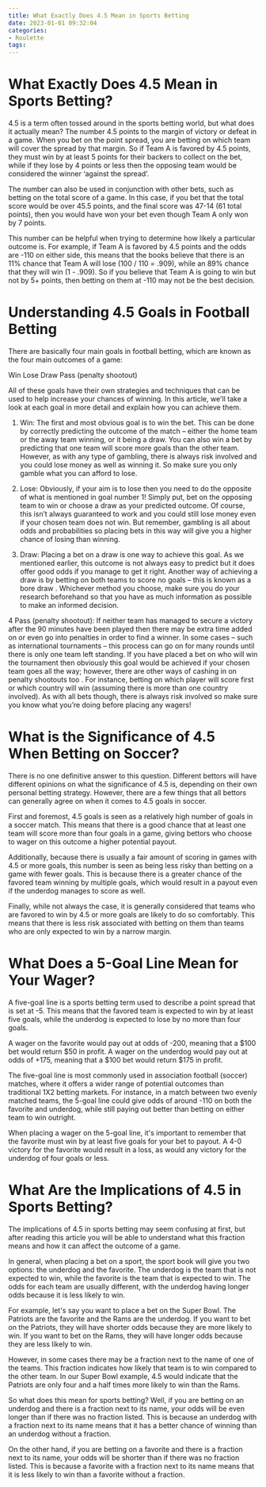 ```yaml
---
title: What Exactly Does 4.5 Mean in Sports Betting
date: 2023-01-01 09:32:04
categories:
- Roulette
tags:
---
```



#  What Exactly Does 4.5 Mean in Sports Betting?

4.5 is a term often tossed around in the sports betting world, but what does it actually mean? The number 4.5 points to the margin of victory or defeat in a game. When you bet on the point spread, you are betting on which team will cover the spread by that margin. So if Team A is favored by 4.5 points, they must win by at least 5 points for their backers to collect on the bet, while if they lose by 4 points or less then the opposing team would be considered the winner ‘against the spread’.

The number can also be used in conjunction with other bets, such as betting on the total score of a game. In this case, if you bet that the total score would be over 45.5 points, and the final score was 47-14 (61 total points), then you would have won your bet even though Team A only won by 7 points.

This number can be helpful when trying to determine how likely a particular outcome is. For example, if Team A is favored by 4.5 points and the odds are -110 on either side, this means that the books believe that there is an 11% chance that Team A will lose (100 / 110 = .909), while an 89% chance that they will win (1 - .909). So if you believe that Team A is going to win but not by 5+ points, then betting on them at -110 may not be the best decision.

#  Understanding 4.5 Goals in Football Betting

There are basically four main goals in football betting, which are known as the four main outcomes of a game:

Win
Lose
Draw 
Pass (penalty shootout)

All of these goals have their own strategies and techniques that can be used to help increase your chances of winning. In this article, we'll take a look at each goal in more detail and explain how you can achieve them. 

1. Win: The first and most obvious goal is to win the bet. This can be done by correctly predicting the outcome of the match – either the home team or the away team winning, or it being a draw. You can also win a bet by predicting that one team will score more goals than the other team. However, as with any type of gambling, there is always risk involved and you could lose money as well as winning it. So make sure you only gamble what you can afford to lose. 

2. Lose: Obviously, if your aim is to lose then you need to do the opposite of what is mentioned in goal number 1! Simply put, bet on the opposing team to win or choose a draw as your predicted outcome. Of course, this isn’t always guaranteed to work and you could still lose money even if your chosen team does not win. But remember, gambling is all about odds and probabilities so placing bets in this way will give you a higher chance of losing than winning. 

3. Draw: Placing a bet on a draw is one way to achieve this goal. As we mentioned earlier, this outcome is not always easy to predict but it does offer good odds if you manage to get it right. Another way of achieving a draw is by betting on both teams to score no goals – this is known as a bore draw . Whichever method you choose, make sure you do your research beforehand so that you have as much information as possible to make an informed decision. 

4 Pass (penalty shootout): If neither team has managed to secure a victory after the 90 minutes have been played then there may be extra time added on or even go into penalties in order to find a winner. In some cases – such as international tournaments – this process can go on for many rounds until there is only one team left standing. If you have placed a bet on who will win the tournament then obviously this goal would be achieved if your chosen team goes all the way; however, there are other ways of cashing in on penalty shootouts too . For instance, betting on which player will score first or which country will win (assuming there is more than one country involved). As with all bets though, there is always risk involved so make sure you know what you’re doing before placing any wagers!

#  What is the Significance of 4.5 When Betting on Soccer? 

There is no one definitive answer to this question. Different bettors will have different opinions on what the significance of 4.5 is, depending on their own personal betting strategy. However, there are a few things that all bettors can generally agree on when it comes to 4.5 goals in soccer.

First and foremost, 4.5 goals is seen as a relatively high number of goals in a soccer match. This means that there is a good chance that at least one team will score more than four goals in a game, giving bettors who choose to wager on this outcome a higher potential payout.

Additionally, because there is usually a fair amount of scoring in games with 4.5 or more goals, this number is seen as being less risky than betting on a game with fewer goals. This is because there is a greater chance of the favored team winning by multiple goals, which would result in a payout even if the underdog manages to score as well.

Finally, while not always the case, it is generally considered that teams who are favored to win by 4.5 or more goals are likely to do so comfortably. This means that there is less risk associated with betting on them than teams who are only expected to win by a narrow margin.


#  What Does a 5-Goal Line Mean for Your Wager?

A five-goal line is a sports betting term used to describe a point spread that is set at -5. This means that the favored team is expected to win by at least five goals, while the underdog is expected to lose by no more than four goals.

A wager on the favorite would pay out at odds of -200, meaning that a $100 bet would return $50 in profit. A wager on the underdog would pay out at odds of +175, meaning that a $100 bet would return $175 in profit.

The five-goal line is most commonly used in association football (soccer) matches, where it offers a wider range of potential outcomes than traditional 1X2 betting markets. For instance, in a match between two evenly matched teams, the 5-goal line could give odds of around -110 on both the favorite and underdog, while still paying out better than betting on either team to win outright.

When placing a wager on the 5-goal line, it's important to remember that the favorite must win by at least five goals for your bet to payout. A 4-0 victory for the favorite would result in a loss, as would any victory for the underdog of four goals or less.

#  What Are the Implications of 4.5 in Sports Betting?

The implications of 4.5 in sports betting may seem confusing at first, but after reading this article you will be able to understand what this fraction means and how it can affect the outcome of a game.

In general, when placing a bet on a sport, the sport book will give you two options: the underdog and the favorite. The underdog is the team that is not expected to win, while the favorite is the team that is expected to win. The odds for each team are usually different, with the underdog having longer odds because it is less likely to win.

For example, let's say you want to place a bet on the Super Bowl. The Patriots are the favorite and the Rams are the underdog. If you want to bet on the Patriots, they will have shorter odds because they are more likely to win. If you want to bet on the Rams, they will have longer odds because they are less likely to win.

However, in some cases there may be a fraction next to the name of one of the teams. This fraction indicates how likely that team is to win compared to the other team. In our Super Bowl example, 4.5 would indicate that the Patriots are only four and a half times more likely to win than the Rams.

So what does this mean for sports betting? Well, if you are betting on an underdog and there is a fraction next to its name, your odds will be even longer than if there was no fraction listed. This is because an underdog with a fraction next to its name means that it has a better chance of winning than an underdog without a fraction.

On the other hand, if you are betting on a favorite and there is a fraction next to its name, your odds will be shorter than if there was no fraction listed. This is because a favorite with a fraction next to its name means that it is less likely to win than a favorite without a fraction.